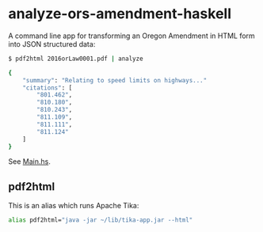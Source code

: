 # analyze-ors-amendment-haskell

A command line app for transforming an Oregon Amendment in HTML form into JSON structured data:

```sh
$ pdf2html 2016orLaw0001.pdf | analyze

{
    "summary": "Relating to speed limits on highways..."
    "citations": [
        "801.462",
        "810.180",
        "810.243",
        "811.109",
        "811.111",
        "811.124"
    ]
}
```

See [Main.hs](https://github.com/dogweather/analyze-ors-amendment-haskell/blob/master/analyze/src/Main.hs).

## pdf2html

This is an alias which runs Apache Tika:

```bash
alias pdf2html="java -jar ~/lib/tika-app.jar --html"
```
